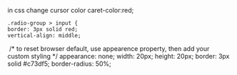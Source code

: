 
in css change cursor color
    caret-color:red;

    .radio-group > input {
    border: 3px solid red;
    vertical-align: middle;
​
    /* to reset browser default, use appearence property, then add your custom styling */
    appearance: none;
    width: 20px;
    height: 20px;
    border: 3px solid #c73df5;
    border-radius: 50%; 